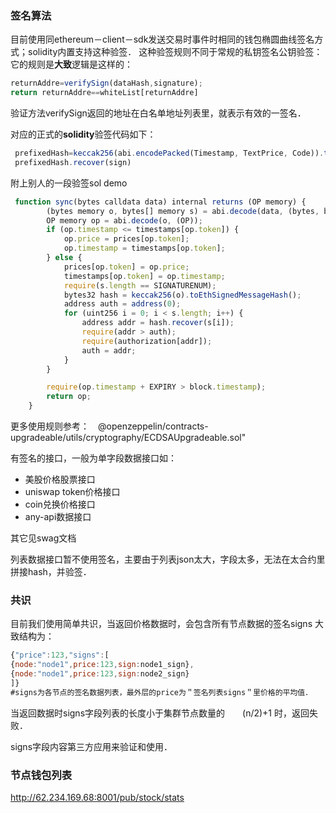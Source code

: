 ### 签名算法
目前使用同ethereum－client－sdk发送交易时事件时相同的钱包椭圆曲线签名方式；solidity内置支持这种验签． 这种验签规则不同于常规的私钥签名公钥验签：
它的规则是**大致**逻辑是这样的： 
```js
returnAddre=verifySign(dataHash,signature);
return returnAddre==whiteList[returnAddre]
```
验证方法verifySign返回的地址在白名单地址列表里，就表示有效的一签名．


对应的正式的**solidity**验签代码如下：
```js
 prefixedHash=keccak256(abi.encodePacked(Timestamp, TextPrice, Code)).toEthSignedMessageHash()
 prefixedHash.recover(sign)
```

附上别人的一段验签sol demo
```js
 function sync(bytes calldata data) internal returns (OP memory) {
        (bytes memory o, bytes[] memory s) = abi.decode(data, (bytes, bytes[]));
        OP memory op = abi.decode(o, (OP));
        if (op.timestamp <= timestamps[op.token]) {
            op.price = prices[op.token];
            op.timestamp = timestamps[op.token];
        } else {
            prices[op.token] = op.price;
            timestamps[op.token] = op.timestamp;
            require(s.length == SIGNATURENUM);
            bytes32 hash = keccak256(o).toEthSignedMessageHash();
            address auth = address(0);
            for (uint256 i = 0; i < s.length; i++) {
                address addr = hash.recover(s[i]);
                require(addr > auth);
                require(authorization[addr]);
                auth = addr;
            }
        }

        require(op.timestamp + EXPIRY > block.timestamp);
        return op;
    }
```

更多使用规则参考：　@openzeppelin/contracts-upgradeable/utils/cryptography/ECDSAUpgradeable.sol"

有签名的接口，一般为单字段数据接口如：
- 美股价格股票接口
- uniswap token价格接口
- coin兑换价格接口
- any-api数据接口

其它见swag文档

列表数据接口暂不使用签名，主要由于列表json太大，字段太多，无法在太合约里拼接hash，并验签．


### 共识
目前我们使用简单共识，当返回价格数据时，会包含所有节点数据的签名signs
大致结构为：
```js
{"price":123,"signs":[
{node:"node1",price:123,sign:node1_sign},
{node:"node1",price:123,sign:node2_sign}
]}
#signs为各节点的签名数据列表，最外层的price为＂签名列表signs＂里价格的平均值．
```
当返回数据时signs字段列表的长度小于集群节点数量的　　(n/2)+1 时，返回失败．

signs字段内容第三方应用来验证和使用．

### 节点钱包列表
http://62.234.169.68:8001/pub/stock/stats